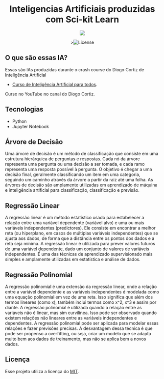 <h1 align="center">Inteligencias Artificiais produzidas com Sci-kit Learn</h1>

<p align="center"><img src="https://upload.wikimedia.org/wikipedia/commons/thumb/3/38/Jupyter_logo.svg/1200px-Jupyter_logo.svg.png"></p>

<p align="center">
><img src="https://img.shields.io/packagist/l/laravel/framework" alt="License">
</p>

## O que são essas IA?

Essas são IAs produzidas durante o crash course do Diogo Cortiz de Inteligência Artificial

- [Curso de Inteligência Artificial para todos](https://www.youtube.com/watch?v=Ze-Q6ZNWpco&list=PLtQM10PgmGogjn0cikgWi8wpQUnV6ERkY).


Curso no YouTube no canal do Diogo Cortiz.

## Tecnologias

 - Python
 - Jupyter Notebook
 
## Árvore de Decisão

Uma árvore de decisão é um método de classificação que consiste em uma estrutura hierárquica de perguntas e respostas. Cada nó da árvore representa uma pergunta ou uma decisão a ser tomada, e cada ramo representa uma resposta possível à pergunta. O objetivo é chegar a uma decisão final, geralmente classificando um item em uma categoria, seguindo um caminho através da árvore a partir da raiz até uma folha. As árvores de decisão são amplamente utilizadas em aprendizado de máquina e inteligência artificial para classificação, classificação e previsão.

## Regressão Linear

A regressão linear é um método estatístico usado para estabelecer a relação entre uma variável dependente (variável alvo) e uma ou mais variáveis independentes (predictores). Ele consiste em encontrar a melhor reta (ou hiperplano, em casos de múltiplas variáveis independentes) que se ajusta aos dados, de forma que a distância entre os pontos dos dados e a reta seja mínima.
A regressão linear é utilizada para prever valores futuros de uma variável dependente, dado um conjunto de valores de variáveis independentes. É uma das técnicas de aprendizado supervisionado mais simples e amplamente utilizadas em estatística e análise de dados.


## Regressão Polinomial 

A regressão polinomial é uma extensão da regressão linear, onde a relação entre a variável dependente e as variáveis independentes é modelada como uma equação polinomial em vez de uma reta. Isso significa que além dos termos lineares (como x), também inclui termos como x^2, x^3 e assim por diante.
A regressão polinomial é utilizada quando a relação entre as variáveis não é linear, mas sim curvilínea. Isso pode ser observado quando existem relações não lineares entre as variáveis independentes e dependentes. A regressão polinomial pode ser aplicada para modelar essas relações e fazer previsões precisas.
A desvantagem dessa técnica é que pode ser propenso a overfitting, ou seja, criar um modelo que se adapta muito bem aos dados de treinamento, mas não se aplica bem a novos dados.


## Licença

Esse projeto utiliza a licença do [MIT](https://opensource.org/licenses/MIT).
